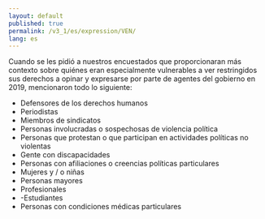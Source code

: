 ```yaml
---
layout: default
published: true
permalink: /v3_1/es/expression/VEN/
lang: es
---
```


Cuando se les pidió a nuestros encuestados que proporcionaran más contexto sobre quiénes eran especialmente vulnerables a ver restringidos sus derechos a opinar y expresarse por parte de agentes del gobierno en 2019, mencionaron todo lo siguiente:

-	Defensores de los derechos humanos
-	Periodistas
-	Miembros de sindicatos
-	Personas involucradas o sospechosas de violencia política
-	Personas que protestan o que participan en actividades políticas no violentas
-	Gente con discapacidades
-	Personas con afiliaciones o creencias políticas particulares
-	Mujeres y / o niñas
-	Personas mayores
-	Profesionales
-	-Estudiantes
-	Personas con condiciones médicas particulares
